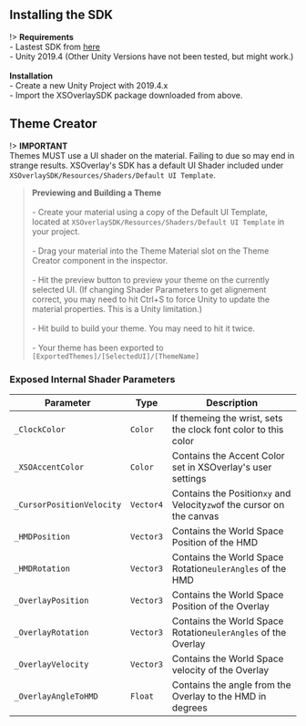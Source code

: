 ## Installing the SDK
!> **Requirements**
<br>- Lastest SDK from [here](https://github.com/Xiexe/XSOverlaySDK/releases/)
<br>- Unity 2019.4 (Other Unity Versions have not been tested, but might work.)
<br><br> **Installation**
<br>- Create a new Unity Project with 2019.4.x
<br>- Import the XSOverlaySDK package downloaded from above.

## Theme Creator
!> **IMPORTANT**
<br>Themes MUST use a UI shader on the material. Failing to due so may end in strange results. XSOverlay's SDK has a default UI Shader included under `XSOverlaySDK/Resources/Shaders/Default UI Template`.

> **Previewing and Building a Theme**
<br><br>- Create your material using a copy of the Default UI Template, located at `XSOverlaySDK/Resources/Shaders/Default UI Template` in your project.
<br><br> - Drag your material into the Theme Material slot on the Theme Creator component in the inspector.
<br><br> - Hit the preview button to preview your theme on the currently selected UI. (If changing Shader Parameters to get alignement correct, you may need to hit Ctrl+S to force Unity to update the material properties. This is a Unity limitation.)
<br><br> - Hit build to build your theme. You may need to hit it twice.
<br><br> - Your theme has been exported to `[ExportedThemes]/[SelectedUI]/[ThemeName]`

### Exposed Internal Shader Parameters
|Parameter                |Type     |Description                                                            |
|-------------------------|---------|-----------------------------------------------------------------------|
|`_ClockColor`            |`Color`  |If themeing the wrist, sets the clock font color to this color         |
|`_XSOAccentColor`        |`Color`  |Contains the Accent Color set in XSOverlay's user settings             |
|`_CursorPositionVelocity`|`Vector4`|Contains the Position`xy` and Velocity`zw`of the cursor on the canvas  |
|`_HMDPosition`           |`Vector3`|Contains the World Space Position of the HMD                           |
|`_HMDRotation`           |`Vector3`|Contains the World Space Rotation`eulerAngles` of the HMD              |
|`_OverlayPosition`       |`Vector3`|Contains the World Space Position of the Overlay                       |
|`_OverlayRotation`       |`Vector3`|Contains the World Space Rotation`eulerAngles` of the Overlay          |
|`_OverlayVelocity`       |`Vector3`|Contains the World Space velocity of the Overlay                       |
|`_OverlayAngleToHMD`     |`Float`  |Contains the angle from the Overlay to the HMD in degrees              |
